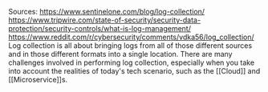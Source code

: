 Sources:
https://www.sentinelone.com/blog/log-collection/
https://www.tripwire.com/state-of-security/security-data-protection/security-controls/what-is-log-management/
https://www.reddit.com/r/cybersecurity/comments/vdka56/log_collection/
\
Log collection is all about bringing logs from all of those different sources and in those different formats into a single location. There are many challenges involved in performing log collection, especially when you take into account the realities of today's tech scenario, such as the [[Cloud]] and [[Microservice]]s.
